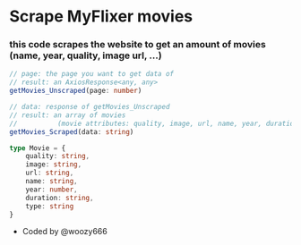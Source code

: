 # Scrape MyFlixer movies

### this code scrapes the website to get an amount of movies (name, year, quality, image url, ...)

```ts
// page: the page you want to get data of
// result: an AxiosResponse<any, any>
getMovies_Unscraped(page: number)

// data: response of getMovies_Unscraped
// result: an array of movies 
//          (movie attributes: quality, image, url, name, year, duration, type)
getMovies_Scraped(data: string)
```

```ts
type Movie = {
    quality: string,
    image: string,
    url: string,
    name: string,
    year: number,
    duration: string,
    type: string
}
```

- Coded by @woozy666
